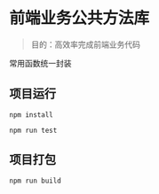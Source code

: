 # 前端业务公共方法库

> 目的：高效率完成前端业务代码

常用函数统一封装

## 项目运行

`npm install`

`npm run test`


## 项目打包

`npm run build`

